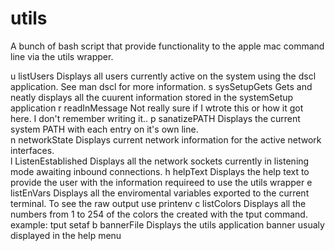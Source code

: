 # utils
A bunch of bash script that provide functionality to the apple mac command line via the utils wrapper.

  u      listUsers        Displays all users currently active on the system using the dscl application. See  man dscl  for more information.
  s      sysSetupGets     Gets and neatly displays all the cuurent information stored in the systemSetup application
  r      readInMessage    Not really sure if I wtrote this or how it got here. I don't remember writing it..
  p      sanatizePATH     Displays the current system PATH with each entry on it's own line.              
  n      networkState     Displays current network information for the active network interfaces.         
  l      ListenEstablished Displays all the network sockets currently in listening mode awaiting inbound connections.
  h      helpText         Displays the help text to provide the user with the information requireed to use the utils wrapper
  e      listEnVars       Displays all the enviromental variables exported to the current terminal. To see the raw output use  printenv 
  c      listColors       Displays all the numbers from 1 to 254 of the colors the created with the tput command. example:  tput setaf <number> 
  b      bannerFile       Displays the utils application banner usualy displayed in the help menu      
